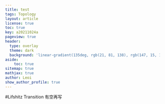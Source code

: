 ```yaml
---
title: test
tags: Topology
layout: article
license: true
toc: true
key: a20211024a
pageview: true
header:
  type: overlay
  theme: dark
  background: 'linear-gradient(135deg, rgb(21, 81, 138), rgb(147, 15, 139))'
aside:
    toc: true
sitemap: true
mathjax: true
author: Leoi
show_author_profile: true
---
```

#Lifshitz Transition
有空再写
